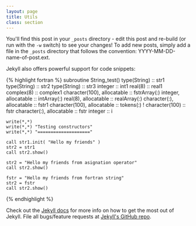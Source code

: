 ```yaml
---
layout: page
title: Utils
class: section
---
```


You'll find this post in your `_posts` directory - edit this post and re-build (or run with the `-w` switch) to see your changes!
To add new posts, simply add a file in the `_posts` directory that follows the convention: YYYY-MM-DD-name-of-post.ext.

Jekyll also offers powerful support for code snippets:

{% highlight fortran %}
subroutine String_test()
	type(String) :: str1
	type(String) :: str2
	type(String) :: str3
	integer :: int1
	real(8) :: real1
	complex(8) :: complex1
	character(100), allocatable :: fstrArray(:)
	integer, allocatable :: intArray(:)
	real(8), allocatable :: realArray(:)
	character(:), allocatable :: fstr1
	character(100), allocatable :: tokens(:)
! 		character(100) :: fstr
	character(:), allocatable :: fstr
	integer :: i
	
	write(*,*)
	write(*,*) "Testing constructors"
	write(*,*) "===================="

	call str1.init( "Hello my friends" )
	str2 = str1
	call str2.show()
	
	str2 = "Hello my friends from asignation operator"
	call str2.show()
	
	fstr = "Hello my friends from fortran string"
	str2 = fstr
	call str2.show()
{% endhighlight %}

Check out the [Jekyll docs][jekyll] for more info on how to get the most out of Jekyll. File all bugs/feature requests at [Jekyll's GitHub repo][jekyll-gh].

[jekyll-gh]: https://github.com/mojombo/jekyll
[jekyll]:    http://jekyllrb.com
